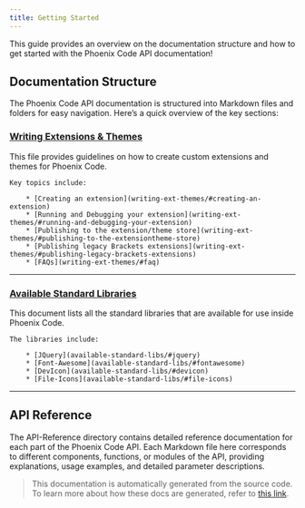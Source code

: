 ```yaml
---
title: Getting Started
---
```


This guide provides an overview on the documentation structure and how to get started with the Phoenix Code API documentation! 

## Documentation Structure

The Phoenix Code API documentation is structured into Markdown files and folders for easy navigation. Here’s a quick overview of the key sections:
### [Writing Extensions & Themes](writing-ext-themes)

This file provides guidelines on how to create custom extensions and themes for Phoenix Code.

    Key topics include:

        * [Creating an extension](writing-ext-themes/#creating-an-extension) 
        * [Running and Debugging your extension](writing-ext-themes/#running-and-debugging-your-extension)
        * [Publishing to the extension/theme store](writing-ext-themes/#publishing-to-the-extensiontheme-store)
        * [Publishing legacy Brackets extensions](writing-ext-themes/#publishing-legacy-brackets-extensions)
        * [FAQs](writing-ext-themes/#faq)

---

### [Available Standard Libraries](available-standard-libs)

This document lists all the standard libraries that are available for use inside Phoenix Code.

    The libraries include:

        * [JQuery](available-standard-libs/#jquery)
        * [Font-Awesome](available-standard-libs/#fontawesome)
        * [DevIcon](available-standard-libs/#devicon)
        * [File-Icons](available-standard-libs/#file-icons)

---

## API Reference

The API-Reference directory contains detailed reference documentation for each part of the Phoenix Code API. Each Markdown file here corresponds to different components, functions, or modules of the API, providing explanations, usage examples, and detailed parameter descriptions.

> This documentation is automatically generated from the source code. To learn more about how these docs are generated, refer to [this link](https://github.com/phcode-dev/phoenix/wiki/02-Writing-Docs).
